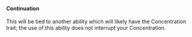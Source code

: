 #### Continuation

This will be tied to another ability which will likely have the Concentration trait; the use of this ability does not interrupt your Concentration.